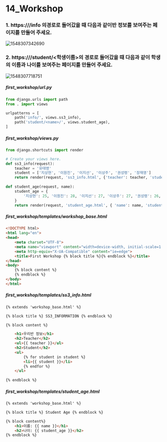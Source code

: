 # 14_Workshop

### 1. https://<your-server-url>/info 의경로로 들어갔을 때 다음과 같이반 정보를 보여주는 페이지를 만들어 주세요.

![1548307342690](C:\Users\student\AppData\Roaming\Typora\typora-user-images\1548307342690.png)

### 2. https://<your-server-url>/student/<학생이름>의 경로로 들어갔을 때 다음과 같이 학생의 이름과 나이를 보여주는 페이지를 만들어 주세요.

![1548307718751](C:\Users\student\AppData\Roaming\Typora\typora-user-images\1548307718751.png)

##### first_workshop/url.py

```python
from django.urls import path
from . import views

urlpatterns = [
    path('info/', views.ss3_info),
    path('student/<name>/', views.student_age),
]
```

##### first_workshop/views.py

```python
from django.shortcuts import render

# Create your views here.
def ss3_info(request):
    teacher = '유태영'
    student = ['지상현', '이원진', '이지선', '이상주', '권성령', '장재영']
    return render(request, 'ss3_info.html', {'teacher': teacher, 'student': student})
    
def student_age(request, name):
    student_age = {
        '지상현': 25, '이원진': 28, '이지선': 27, '이상주': 27, '권성령': 26, '장재영': 30
    }
    return render(request, 'student_age.html', { 'name': name, 'student_age': student_age[name]})
```

##### first_workshop/templates/workshop_base.html

```html
<!DOCTYPE html>
<html lang="en">
<head>
    <meta charset="UTF-8">
    <meta name="viewport" content="width=device-width, initial-scale=1.0">
    <meta http-equiv="X-UA-Compatible" content="ie=edge">
    <title>First Workshop {% block title %}{% endblock %}</title>
</head>
<body>
    {% block content %}
    {% endblock %}
</body>
</html>
```

##### first_workshop/templates/ss3_info.html

```html
{% extends 'workshop_base.html' %}

{% block title %} SS3_INFORMATION {% endblock %}

{% block content %}

    <h1>우리반 정보</h1>
    <h2>Teacher</h2>
    <ul>{{ teacher }}</ul>
    <h2>Student</h2>
    <ul>
        {% for student in student %}
        <li>{{ student }}</li>
        {% endfor %}
    </ul>
    
{% endblock %}
```

##### first_workshop/templates/student_age.html

```html
{% extends 'workshop_base.html' %}

{% block title %} Student Age {% endblock %}

{% block content%}
    <h1>이름: {{ name }}</h1>
    <h2>나이: {{ student_age }}</h2>
{% endblock %}
```

